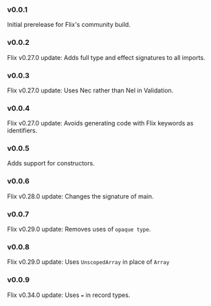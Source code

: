 ### v0.0.1
   Initial prerelease for Flix's community build.

### v0.0.2
   Flix v0.27.0 update: Adds full type and effect signatures to all imports.

### v0.0.3
   Flix v0.27.0 update: Uses Nec rather than Nel in Validation.

### v0.0.4
   Flix v0.27.0 update: Avoids generating code with Flix keywords as identifiers.

### v0.0.5
   Adds support for constructors.

### v0.0.6
   Flix v0.28.0 update: Changes the signature of main.

### v0.0.7
   Flix v0.29.0 update: Removes uses of `opaque type`.

### v0.0.8
   Flix v0.29.0 update: Uses `UnscopedArray` in place of `Array`

### v0.0.9
   Flix v0.34.0 update: Uses `=` in record types.